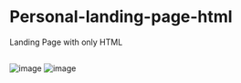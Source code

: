 # Personal-landing-page-html
Landing Page with only HTML

##

![image](https://user-images.githubusercontent.com/97769685/151913802-4736f54a-ae11-4608-9af5-cee56ffb2ed6.png)
![image](https://user-images.githubusercontent.com/97769685/151913853-879f1959-fe04-4a91-9660-eae904f3d65f.png)


